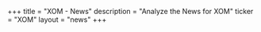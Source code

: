 +++
title = "XOM - News"
description = "Analyze the News for XOM"
ticker = "XOM"
layout = "news"
+++

